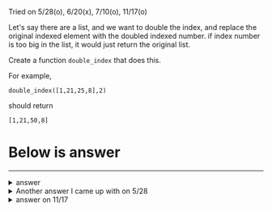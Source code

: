 Tried on 5/28(o), 6/20(x), 7/10(o), 11/17(o)


Let's say there are a list,
and we want to double the index,
and replace the original indexed element with the doubled indexed number.
if index number is too big in the list, it would just return the original list.

Create a function `double_index` that does this.

For example,
```
double_index([1,21,25,8],2)
```
should return 
```
[1,21,50,8]
```
# Below is answer
---

<details>
  <summary>answer</summary>

  ```py
  #.Create function with two parameters lst, and index
  def double_index(lst,index):
    if index < len(lst):
      a = lst[index] * 2
      lst.remove(lst[index])
      lst.insert(index,a)
      return lst
    else:
      return lst
  ```
</details>        
  
<details>
  <summary>Another answer I came up with on 5/28</summary>
  
  ```py
  def double_index(lst, index):
      if index < len(lst):
          lst[index] = 2 * lst[index]
          return lst
      else:
          return lst
  ```
</details>
  
<details>
  <summary>answer on 11/17</summary>
  
  ```py
  def double_index(a,b):
      if b >= len(a):
          return a
      else:
          a[b]= a[b]*2
          return a

  print(double_index([1,21,25,8],4))
  ```
</details>
